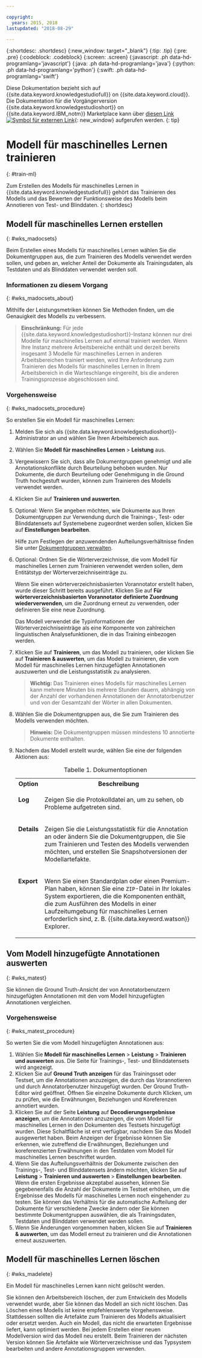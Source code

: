 ```yaml
---

copyright:
  years: 2015, 2018
lastupdated: "2018-08-29"

---
```


{:shortdesc: .shortdesc}
{:new_window: target="_blank"}
{:tip: .tip}
{:pre: .pre}
{:codeblock: .codeblock}
{:screen: .screen}
{:javascript: .ph data-hd-programlang='javascript'}
{:java: .ph data-hd-programlang='java'}
{:python: .ph data-hd-programlang='python'}
{:swift: .ph data-hd-programlang='swift'}

Diese Dokumentation bezieht sich auf {{site.data.keyword.knowledgestudiofull}} on {{site.data.keyword.cloud}}. Die Dokumentation für die Vorgängerversion {{site.data.keyword.knowledgestudioshort}} on {{site.data.keyword.IBM_notm}} Marketplace kann über [diesen Link ![Symbol für externen Link](../../icons/launch-glyph.svg "Symbol für externen Link")](https://{DomainName}/docs/services/knowledge-studio/train-ml.html){: new_window} aufgerufen werden.
{: tip}

# Modell für maschinelles Lernen trainieren
{: #train-ml}

Zum Erstellen des Modells für maschinelles Lernen in {{site.data.keyword.knowledgestudiofull}} gehört das Trainieren des Modells und das Bewerten der Funktionsweise des Modells beim Annotieren von Test- und Blinddaten.
{: shortdesc}

## Modell für maschinelles Lernen erstellen
{: #wks_madocsets}

Beim Erstellen eines Modells für maschinelles Lernen wählen Sie die Dokumentgruppen aus, die zum Trainieren des Modells verwendet werden sollen, und geben an, welcher Anteil der Dokumente als Trainingsdaten, als Testdaten und als Blinddaten verwendet werden soll.

### Informationen zu diesem Vorgang
{: #wks_madocsets_about}

Mithilfe der Leistungsmetriken können Sie Methoden finden, um die Genauigkeit des Modells zu verbessern.

> **Einschränkung:** Für jede {{site.data.keyword.knowledgestudioshort}}-Instanz können nur drei Modelle für maschinelles Lernen auf einmal trainiert werden. Wenn Ihre Instanz mehrere Arbeitsbereiche enthält und derzeit bereits insgesamt 3 Modelle für maschinelles Lernen in anderen Arbeitsbereichen trainiert werden, wird Ihre Anforderung zum Trainieren des Modells für maschinelles Lernen in Ihrem Arbeitsbereich in die Warteschlange eingereiht, bis die anderen Trainingsprozesse abgeschlossen sind.

### Vorgehensweise
{: #wks_madocsets_procedure}

So erstellen Sie ein Modell für maschinelles Lernen:

1. Melden Sie sich als {{site.data.keyword.knowledgestudioshort}}-Administrator an und wählen Sie Ihren Arbeitsbereich aus.
1. Wählen Sie **Modell für maschinelles Lernen** > **Leistung** aus. 
1. Vergewissern Sie sich, dass alle Dokumentgruppen genehmigt und alle Annotationskonflikte durch Beurteilung behoben wurden. Nur Dokumente, die durch Beurteilung oder Genehmigung in die Ground Truth hochgestuft wurden, können zum Trainieren des Modells verwendet werden.
1. Klicken Sie auf **Trainieren und auswerten**.
1. Optional: Wenn Sie angeben möchten, wie Dokumente aus Ihren Dokumentgruppen zur Verwendung durch die Trainings-, Test- oder Blinddatensets auf Systemebene zugeordnet werden sollen, klicken Sie auf **Einstellungen bearbeiten**.

    Hilfe zum Festlegen der anzuwendenden Aufteilungsverhältnisse finden Sie unter [Dokumentgruppen verwalten](/docs/services/watson-knowledge-studio/improve-ml.html#wks_mamanagedata).

1. Optional: Ordnen Sie die Wörterverzeichnisse, die vom Modell für maschinelles Lernen zum Trainieren verwendet werden sollen, dem Entitätstyp der Wörterverzeichniseinträge zu.

    Wenn Sie einen wörterverzeichnisbasierten Vorannotator erstellt haben, wurde dieser Schritt bereits ausgeführt. Klicken Sie auf **Für wörterverzeichnisbasierten Vorannotator definierte Zuordnung wiederverwenden**, um die Zuordnung erneut zu verwenden, oder definieren Sie eine neue Zuordnung.

    Das Modell verwendet die Typinformationen der Wörterverzeichniseinträge als eine Komponente von zahlreichen linguistischen Analysefunktionen, die in das Training einbezogen werden.

1. Klicken Sie auf **Trainieren**, um das Modell zu trainieren, oder klicken Sie auf **Trainieren & auswerten**, um das Modell zu trainieren, die vom Modell für maschinelles Lernen hinzugefügten Annotationen auszuwerten und die Leistungsstatistik zu analysieren.

    > **Wichtig:** Das Trainieren eines Modells für maschinelles Lernen kann mehrere Minuten bis mehrere Stunden dauern, abhängig von der Anzahl der vorhandenen Annotationen der Annotatorbenutzer und von der Gesamtzahl der Wörter in allen Dokumenten.

1. Wählen Sie die Dokumentgruppen aus, die Sie zum Trainieren des Modells verwenden möchten.

    > **Hinweis:** Die Dokumentgruppen müssen mindestens 10 annotierte Dokumente enthalten.

1. Nachdem das Modell erstellt wurde, wählen Sie eine der folgenden Aktionen aus:

    <table summary="Jede Zeile in dieser Tabelle beschreibt eine Auswahloption.">
      <caption>Tabelle 1. Dokumentoptionen</caption>
      <tr>
        <th style="vertical-align:bottom; text-align"left" id="d33883e137-option">Option</th>
        <th style="vertical-align:bottom; text-align"left" id="d33883e137-desc">Beschreibung</th>
      </tr>
      <tr>
        <td style="vertical-align:top; text-align"left" headers="d33883e137-option" id="d33883e139">
          <p><strong>Log</strong></p>
        </td>
        <td style="vertical-align:top; text-align"left" headers="d33883e137-desc d33883e139">
          <p>Zeigen Sie die Protokolldatei an, um zu sehen, ob Probleme aufgetreten sind.</p>
        </td>
      </tr>
      <tr>
        <td style="vertical-align:top; text-align"left" headers="d33883e137-option" id="d33883e144">
          <p><strong>Details</strong></p>
        </td>
        <td style="vertical-align:top; text-align"left" headers="d33883e137-desc d33883e144">
          <p>Zeigen Sie die Leistungsstatistik für die Annotation an oder ändern Sie die Dokumentgruppen, die Sie zum Trainieren
              und Testen des Modells verwenden möchten, und erstellen Sie Snapshotversionen
              der Modellartefakte.</p>
        </td>
      </tr>
      <tr>
        <td style="vertical-align:top; text-align"left" headers="d33883e137-option" id="d33883e149">
          <p><strong>Export</strong></p>
        </td>
        <td style="vertical-align:top; text-align"left" headers="d33883e137-desc d33883e149">
          <p>Wenn Sie einen Standardplan oder einen Premium-Plan haben, können Sie eine <code>ZIP</code>-Datei in Ihr lokales System exportieren, die die Komponenten enthält, die zum Ausführen des Modells in einer Laufzeitumgebung für maschinelles Lernen erforderlich sind, z. B. {{site.data.keyword.watson}} Explorer.</p>
        </td>
      </tr>
    </table>

## Vom Modell hinzugefügte Annotationen auswerten
{: #wks_matest}

Sie können die Ground Truth-Ansicht der von Annotatorbenutzern hinzugefügten Annotationen mit den vom Modell hinzugefügten Annotationen vergleichen.

### Vorgehensweise
{: #wks_matest_procedure}

So werten Sie die vom Modell hinzugefügten Annotationen aus:

1. Wählen Sie **Modell für maschinelles Lernen** > **Leistung** > **Trainieren und auswerten** aus. Die Seite für Trainings-, Test- und Blinddatensets wird angezeigt.
1. Klicken Sie auf **Ground Truth anzeigen** für das Trainingsset oder Testset, um die Annotationen anzuzeigen, die durch das Vorannotieren und durch Annotatorbenutzer hinzugefügt wurden. Der Ground Truth-Editor wird geöffnet. Öffnen Sie einzelne Dokumente durch Klicken, um zu prüfen, wie die Erwähnungen, Beziehungen und Koreferenzen annotiert wurden.
1. Klicken Sie auf der Seite **Leistung** auf **Decodierungsergebnisse anzeigen**, um die Annotationen anzuzeigen, die vom Modell für maschinelles Lernen in den Dokumenten des Testsets hinzugefügt wurden. Diese Schaltfläche ist erst verfügbar, nachdem Sie das Modell ausgewertet haben. Beim Anzeigen der Ergebnisse können Sie erkennen, wie zutreffend die Erwähnungen, Beziehungen und koreferenzierten Erwähnungen in den Testdaten vom Modell für maschinelles Lernen beschriftet wurden.
1. Wenn Sie das Aufteilungsverhältnis der Dokumente zwischen den Trainings-, Test- und Blinddatensets ändern möchten, klicken Sie auf **Leistung** > **Trainieren und auswerten** > **Einstellungen bearbeiten**. Wenn die ersten Ergebnisse akzeptabel aussehen, können Sie gegebenenfalls die Anzahl der Dokumente im Testset erhöhen, um die Ergebnisse des Modells für maschinelles Lernen noch eingehender zu testen. Sie können das Verhältnis für die automatische Aufteilung der Dokumente für verschiedene Zwecke ändern oder Sie können bestimmte Dokumentgruppen auswählen, die als Trainingsdaten, Testdaten und Blinddaten verwendet werden sollen.
1. Wenn Sie Änderungen vorgenommen haben, klicken Sie auf **Trainieren & auswerten**, um das Modell erneut zu trainieren und die Annotationen erneut auszuwerten.

## Modell für maschinelles Lernen löschen
{: #wks_madelete}

Ein Modell für maschinelles Lernen kann nicht gelöscht werden.

Sie können den Arbeitsbereich löschen, der zum Entwickeln des Modells verwendet wurde, aber Sie können das Modell an sich nicht löschen. Das Löschen eines Modells ist keine empfehlenswerte Vorgehensweise. Stattdessen sollten die Artefakte zum Trainieren des Modells aktualisiert oder ersetzt werden. Auch ein Modell, das nicht die erwarteten Ergebnisse liefert, kann optimiert werden. Bei jedem Erstellen einer neuen Modellversion wird das Modell neu erstellt. Beim Trainieren der nächsten Version können Sie Artefakte wie Wörterverzeichnisse und das Typsystem bearbeiten und andere Annotationsgruppen verwenden.
